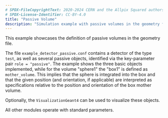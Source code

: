 ```yaml
---
# SPDX-FileCopyrightText: 2020-2024 CERN and the Allpix Squared authors
# SPDX-License-Identifier: CC-BY-4.0
title: "Passive Volume"
description: "Simulation example with passive volumes in the geometry file"
---
```


This example showcases the definition of passive volumes in the geometry file.

The file `example_detector_passive.conf` contains a detector of the type `test`, as well as several passive objects, identified via the key-parameter pair `role = "passive"`.
The example shows the three basic objects implemented, while for the volume "sphere1" the "box1" is defined as `mother_volume`.
This implies that the sphere is integrated into the box and that the given position (and orientation, if applicable) are interpreted as specifications relative to the position and orientation of the box mother volume.

Optionally, the `VisualizationGeant4` can be used to visualize these objects.

All other modules operate with standard parameters.
